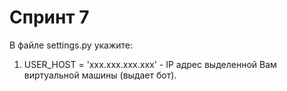 # Спринт 7

В файле settings.py укажите:

1. USER_HOST = 'xxx.xxx.xxx.xxx' - IP адрес выделенной Вам виртуальной машины (выдает бот).